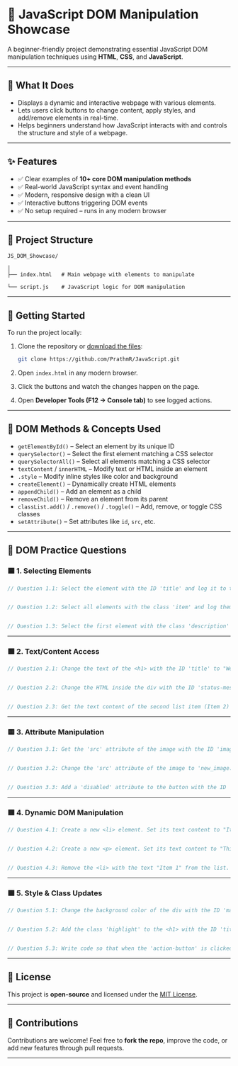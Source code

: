 
# 🎨 JavaScript DOM Manipulation Showcase

A beginner-friendly project demonstrating essential JavaScript DOM manipulation techniques using **HTML**, **CSS**, and **JavaScript**.

---

## 🧠 What It Does

* Displays a dynamic and interactive webpage with various elements.
* Lets users click buttons to change content, apply styles, and add/remove elements in real-time.
* Helps beginners understand how JavaScript interacts with and controls the structure and style of a webpage.

---

## ✨ Features

* ✅ Clear examples of **10+ core DOM manipulation methods**
* ✅ Real-world JavaScript syntax and event handling
* ✅ Modern, responsive design with a clean UI
* ✅ Interactive buttons triggering DOM events
* ✅ No setup required – runs in any modern browser

---

## 📁 Project Structure

```
JS_DOM_Showcase/

│
├── index.html   # Main webpage with elements to manipulate

└── script.js    # JavaScript logic for DOM manipulation
```

---

## 🚀 Getting Started

To run the project locally:

1. Clone the repository or [download the files](https://github.com/PrathmR/JavaScript):

   ```bash
   git clone https://github.com/PrathmR/JavaScript.git
   ```
2. Open `index.html` in any modern browser.
3. Click the buttons and watch the changes happen on the page.
4. Open **Developer Tools (F12 → Console tab)** to see logged actions.

---

## 🧪 DOM Methods & Concepts Used

* `getElementById()` – Select an element by its unique ID
* `querySelector()` – Select the first element matching a CSS selector
* `querySelectorAll()` – Select all elements matching a CSS selector
* `textContent` / `innerHTML` – Modify text or HTML inside an element
* `.style` – Modify inline styles like color and background
* `createElement()` – Dynamically create HTML elements
* `appendChild()` – Add an element as a child
* `removeChild()` – Remove an element from its parent
* `classList.add()` / `.remove()` / `.toggle()` – Add, remove, or toggle CSS classes
* `setAttribute()` – Set attributes like `id`, `src`, etc.


---

## 🧪 DOM Practice Questions

### 🟦 1. Selecting Elements

```js
// Question 1.1: Select the element with the ID 'title' and log it to the console.


// Question 1.2: Select all elements with the class 'item' and log them to the console.


// Question 1.3: Select the first element with the class 'description' using a query selector and log it.
```

---

### 🟩 2. Text/Content Access

```js
// Question 2.1: Change the text of the <h1> with the ID 'title' to "Welcome to the DOM Challenge!".


// Question 2.2: Change the HTML inside the div with the ID 'status-message' to "<strong>Ready to start!</strong>".


// Question 2.3: Get the text content of the second list item (Item 2) and log it to the console.
```

---

### 🟨 3. Attribute Manipulation

```js
// Question 3.1: Get the 'src' attribute of the image with the ID 'image' and log it.


// Question 3.2: Change the 'src' attribute of the image to 'new_image.png'.


// Question 3.3: Add a 'disabled' attribute to the button with the ID 'action-button'.
```

---

### 🟥 4. Dynamic DOM Manipulation

```js
// Question 4.1: Create a new <li> element. Set its text content to "Item 3" and append it to the <ul> with the ID 'item-list'.


// Question 4.2: Create a new <p> element. Set its text content to "This is a new paragraph." and add it to the beginning of the div with the ID 'main-container'.


// Question 4.3: Remove the <li> with the text "Item 1" from the list.
```

---

### 🟪 5. Style & Class Updates

```js
// Question 5.1: Change the background color of the div with the ID 'main-container' to '#f0f0f0'.


// Question 5.2: Add the class 'highlight' to the <h1> with the ID 'title'.


// Question 5.3: Write code so that when the 'action-button' is clicked, the 'text-large' class is toggled on the paragraph with the class 'description'.
```

---

## 📜 License

This project is **open-source** and licensed under the [MIT License](LICENSE).

---

## 🙌 Contributions

Contributions are welcome!
Feel free to **fork the repo**, improve the code, or add new features through pull requests.

---